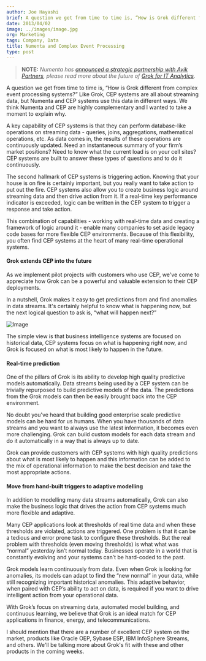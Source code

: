 ```yaml
---
author: Joe Hayashi
brief: A question we get from time to time is, “How is Grok different from complex event processing systems?”  Like Grok, CEP systems are all about streaming data
date: 2013/04/02
image: ../images/image.jpg
org: Marketing
tags: Company, Data
title: Numenta and Complex Event Processing
type: post
---
```


> **NOTE:** *Numenta has
  [announced a strategic partnership with Avik Partners](/press/2015/08/19/numenta-announces-licensing-of-grok-for-it-to-avik-partners/),
  please read more about the future of
  [Grok for IT Analytics](http://grokstream.com).*

A question we get from time to time is, “How is Grok different from complex
event processing systems?”  Like Grok, CEP systems are all about streaming data,
but Numenta and CEP systems use this data in different ways. We think Numenta
and CEP are highly complementary and I wanted to take a moment to explain why.

A key capability of CEP systems is that they can perform database-like
operations on streaming data - queries, joins, aggregations, mathematical
operations, etc.  As data comes in, the results of these operations are
continuously updated. Need an instantaneous summary of your firm’s market
positions? Need to know what the current load is on your cell sites? CEP systems
are built to answer these types of questions and to do it continuously.

The second hallmark of CEP systems is triggering action. Knowing that your house
is on fire is certainly important, but you really want to take action to put out
the fire. CEP systems also allow you to create business logic around streaming
data and then drive action from it.  If a real-time key performance indicator is
exceeded, logic can be written in the CEP system to trigger a response and take
action.

This combination of capabilities - working with real-time data and creating a
framework of logic around it - enable many companies to set aside legacy code
bases for more flexible CEP environments.  Because of this flexibility, you
often find CEP systems at the heart of many real-time operational systems.

#### Grok extends CEP into the future

As we implement pilot projects with customers who use CEP, we've come to
appreciate how Grok can be a powerful and valuable extension to their CEP
deployments.

In a nutshell, Grok makes it easy to get predictions from and find anomalies in
data streams. It's certainly helpful to know what is happening now, but the next
logical question to ask is, “what will happen next?”

![Image](../images/cep-arrow.jpg "Numenta and CEP Systems")

The simple view is that business intelligence systems are focused on historical
data, CEP systems focus on what is happening right now, and Grok is focused on
what is most likely to happen in the future.

#### Real-time prediction

One of the pillars of Grok is its ability to develop high quality predictive
models automatically.  Data streams being used by a CEP system can be trivially
repurposed to build predictive models of the data.  The predictions from the
Grok models can then be easily brought back into the CEP environment.

No doubt you've heard that building good enterprise scale predictive models can
be hard for us humans.  When you have thousands of data streams and you want to
always use the latest information, it becomes even more challenging. Grok can
build custom models for each data stream and do it automatically in a way that
is always up to date.

Grok can provide customers with CEP systems with high quality predictions about
what is most likely to happen and this information can be added to the mix of
operational information to make the best decision and take the most appropriate
actions.

#### Move from hand-built triggers to adaptive modelling

In addition to modelling many data streams automatically, Grok can also make the
business logic that drives the action from CEP systems much more flexible and
adaptive.

Many CEP applications look at thresholds of real time data and when these
thresholds are violated, actions are triggered. One problem is that it can be a
tedious and error prone task to configure these thresholds. But the real problem
with thresholds (even moving thresholds) is what what was “normal” yesterday
isn’t normal today. Businesses operate in a world that is constantly evolving
and your systems can’t be hard-coded to the past.

Grok models learn continuously from data. Even when Grok is looking for
anomalies, its models can adapt to find the “new normal” in your data, while
still recognizing important historical anomalies.  This adaptive behavior, when
paired with CEP’s ability to act on data, is required if you want to drive
intelligent action from your operational data.


With Grok’s focus on streaming data, automated model building, and continuous
learning, we believe that Grok is an ideal match for CEP applications in
finance, energy, and telecommunications.

I should mention that there are a number of excellent CEP system on the market,
products like Oracle OEP, Sybase ESP, IBM InfoSphere Streams, and others. We'll
be talking more about Grok's fit with these and other products in the coming
weeks.
